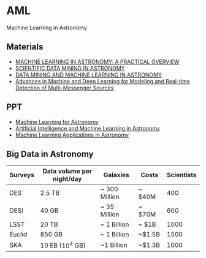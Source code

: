 # AML
Machine Learning in Astronomy


## Materials
- [MACHINE LEARNING IN ASTRONOMY: A PRACTICAL OVERVIEW](https://arxiv.org/pdf/1904.07248.pdf)
- [SCIENTIFIC DATA MINING IN ASTRONOMY](https://arxiv.org/pdf/1904.07248.pdf)
- [DATA MINING AND MACHINE LEARNING IN ASTRONOMY](https://arxiv.org/pdf/0906.2173.pdf)
- [Advances in Machine and Deep Learning for Modeling and Real-time Detection of Multi-Messenger Sources](https://arxiv.org/pdf/2105.06479.pdf)

## PPT
- [Machine Learning for Astronomy](https://kiss.caltech.edu/workshops/imaging/presentations/fergus.pdf)
- [Artificial Intelligence and Machine Learning in Astronomy](https://www.ucl.ac.uk/astrophysics/sites/astrophysics/files/lahav_ml_cdt_27march2020.pdf)
- [Machine Learning Applications in Astronomy](https://science.nasa.gov/science-red/s3fs-public/atoms/files/5%20-%20Day%201%20Machine%20Learning%20Applications%20in%20Astronomy%20-%20Rebbapragada.pdf)
## Big Data in Astronomy

|Surveys  | Data volume per night/day  | Galaxies  | Costs  |Scientists   |
|---|---|---|---|---|
| DES  | 2.5 TB  | ~ 300 Million  |~ $40M  | 400  |
| DESI  | 40 GB  | ~ 35 Million  | ~ $70M  | 600  |
|LSST   | 20 TB  | ~ 1 Billion  | ~ $1B  | 1000  |
|Euclid | 850 GB  | ~ 1 Billion  | ~$1.5B  | 1500  |
| SKA  |  10 EB ($10^4$ GB)  | ~1 Billion  | ~$1.3B   | 1000  |

